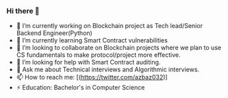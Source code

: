 ### Hi there 👋

- 🔭 I’m currently working on Blockchain project as Tech lead/Senior Backend Engineer(Python)
- 🌱 I’m currently learning Smart Contract vulnerabilities
- 👯 I’m looking to collaborate on Blockchain projects where we plan to use CS fundamentals to make protocol/project more effective. 
- 🤔 I’m looking for help with Smart Contract auditing.
- 💬 Ask me about Technical interviews and Algorithmic interviews.
- 📫 How to reach me: [(https://twitter.com/azbaz032)]
- ⚡ Education: Bachelor's in Computer Science
